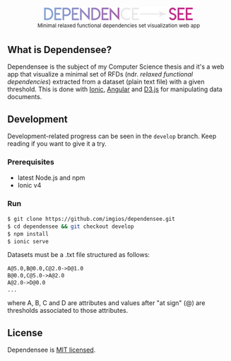 <p align="center">
  <!-- <i>DEPENDENSEE</i>
  <br/><span>&#9783;</span> <span>&#10141;</span> :bar_chart:-->
  <img src="https://raw.githubusercontent.com/imgios/imgios.github.io/master/images/logo_dependensee.png">
  <br/><sup>Minimal relaxed functional dependencies set visualization web app</sup>
</p>

## What is Dependensee?
Dependensee is the subject of my Computer Science thesis and it's a web app that visualize a minimal set of RFDs (ndr. *relaxed functional dependencies*) extracted from a dataset (plain text file) with a given threshold. This is done with [Ionic](https://ionicframework.com/), [Angular](https://angular.io/) and [D3.js](https://d3js.org/) for manipulating data documents.

## Development
Development-related progress can be seen in the `develop` branch. Keep reading if you want to give it a try.

### Prerequisites
- latest Node.js and npm
- Ionic v4

### Run
```bash
$ git clone https://github.com/imgios/dependensee.git
$ cd dependensee && git checkout develop
$ npm install
$ ionic serve
```
Datasets must be a .txt file structured as follows:
```
A@5.0,B@0.0,C@2.0->D@1.0
B@0.0,C@5.0->A@2.0
A@2.0->D@0.0
...
```
where A, B, C and D are attributes and values after "at sign" (@) are thresholds associated to those attributes.

## License
Dependensee is [MIT licensed](./LICENSE).
